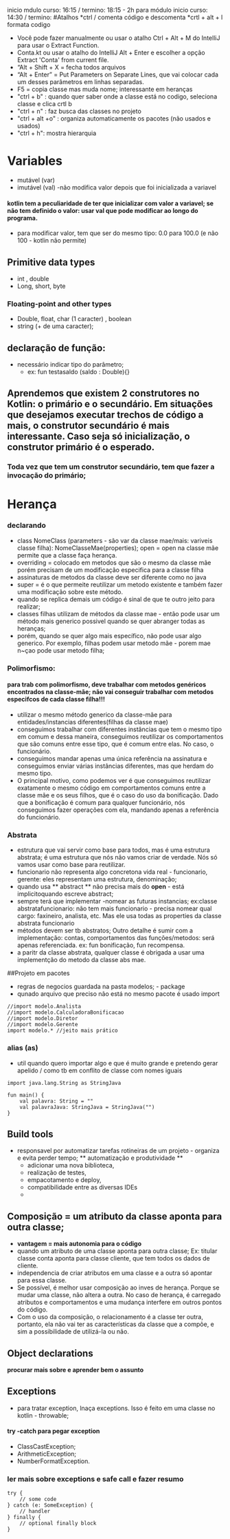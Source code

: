 inicio mdulo curso: 16:15 / termino: 18:15 - 2h para módulo
inicio curso: 14:30 / termino: 
#Atalhos
*ctrl /  comenta código e descomenta
*crtl + alt + l formata codigo
* Você pode fazer manualmente ou usar o atalho Ctrl + Alt + M do IntelliJ para usar o Extract Function.
*  Conta.kt ou usar o atalho do IntelliJ Alt + Enter e escolher a opção Extract 'Conta' from current file.
*  “Alt + Shift + X = fecha todos arquivos
*   “Alt + Enter” =  Put Parameters on Separate Lines, que vai colocar cada um desses parâmetros em linhas separadas.
*   F5 = copia classe mas muda nome; interessante em heranças
*   "ctrl + b" : quando quer saber onde a classe está no codigo, seleciona classe e clica crtl b
*   "ctrl + n" : faz busca das classes no projeto
*   "ctrl + alt +o" : organiza automaticamente os pacotes (não usados e usados)
*   "ctrl + h": mostra hierarquia
# Variables
* mutável (var)
* imutável (val) -não modifica valor depois que foi inicializada a variavel

#### kotlin tem a peculiaridade de ter que inicializar com valor a variavel; se não tem definido o valor: usar val que pode modificar ao longo do programa. 
* para modificar valor, tem que ser do mesmo tipo: 0.0 para 100.0 (e não 100 - kotlin não permite)

## Primitive data types
* int , double
* Long, short, byte

### Floating-point and other types
* Double, float, char (1 caracter) , boolean
* string (+ de uma caracter);

## declaração de função:
* necessário indicar tipo do parâmetro;
  *  ex: fun testasaldo (saldo : Double){}
## Aprendemos que existem 2 construtores no Kotlin: o primário e o secundário. Em situações que desejamos executar trechos de código a mais, o construtor secundário é mais interessante. Caso seja só inicialização, o construtor primário é o esperado.
### Toda vez que tem um construtor secundário, tem que fazer a invocação do primário; 


# Herança
### declarando
* class NomeClass (parameters - são var da classe mae/mais: variveis classe filha): NomeClasseMae(properties); open = open na classe mãe permite que a classe faça herança.
* overriding = colocado em metodos que são o mesmo da classe mãe porém precisam de um modificação especifica para a classe filha
* assinaturas de metodos da classe deve ser diferente como no java
* super = é o que permeite reutilizar um metodo existente e também fazer uma modificação sobre este método. 
* quando se replica demais um código é sinal de que te outro jeito para realizar;
* classes filhas utilizam de métodos da classe mae - então pode usar um método mais generico possivel quando se quer abranger todas as heranças; 
* porém, quando se quer algo mais específico, não pode usar algo generico. Por exemplo, filhas podem usar metodo mãe - porem mae n~çao pode usar metodo filha;

### Polimorfismo: 
#### para trab com polimorfismo, deve trabalhar com metodos genéricos encontrados na classe-mãe; não vai conseguir trabalhar com metodos especifcos de cada classe filha!!!
* utilizar o mesmo método generico da classe-mãe para entidades/instancias diferentes(filhas da classe mae)
* conseguimos trabalhar com diferentes instâncias que tem o mesmo tipo em comum e dessa maneira, conseguimos reutilizar os comportamentos que são comuns entre esse tipo, que é comum entre elas. No caso, o funcionário.
* conseguimos mandar apenas uma única referência na assinatura e conseguimos enviar várias instâncias diferentes, mas que herdam do mesmo tipo.
* O principal motivo, como podemos ver é que conseguimos reutilizar exatamente o mesmo código em comportamentos comuns entre a classe mãe e os seus filhos, que é o caso do uso da bonificação. Dado que a bonificação é comum para qualquer funcionário, nós conseguimos fazer operações com ela, mandando apenas a referência do funcionário.

### Abstrata
* estrutura que vai servir como base para todos, mas é uma estrutura abstrata; é uma estrutura que nós não vamos criar de verdade. Nós só vamos usar como base para reutilizar.
* funcionario não representa algo concretona vida real - funcionario, gerente: eles representam uma estrutura, denominação;
* quando usa ** abstract ** não precisa mais do **open** - está implicitoquando escreve abstract; 
* sempre terá que implementar -nomear as futuras instancias; ex:classe abstratafuncionario: não tem mais funcionario - precisa nomear qual cargo: faxineiro, analista, etc. Mas ele usa todas as properties da classe abstrata funcionario
* métodos devem ser tb abstratos; Outro detalhe é sumir com a implementação: contas, comportamentos das funções/metodos: será apenas referenciada. ex: fun bonificação, fun recompensa. 
* a paritr da classe abstrata, qualquer classe é obrigada a usar uma implementção do metodo da classe abs mae.

##Projeto em pacotes
* regras de negocios guardada na pasta modelos; - package
*  qunado arquivo que preciso não está no mesmo pacote é usado import
~~~
//import modelo.Analista
//import modelo.CalculadoraBonificacao
//import modelo.Diretor
//import modelo.Gerente
import modelo.* //jeito mais prático
~~~
### alias (as)
* util quando quero importar algo e que é muito grande e pretendo gerar apelido / como tb em conflito de classe com nomes iguais
~~~
import java.lang.String as StringJava

fun main() {
    val palavra: String = ""
    val palavraJava: StringJava = StringJava("")
}
~~~
## Build tools
* responsavel por automatizar tarefas rotineiras de um projeto - organiza e evita perder tempo; ** automatização e produtividade **
   * adicionar uma nova biblioteca, 
   * realização de testes, 
   * empacotamento e deploy,
   * compatibilidade entre as diversas IDEs
   * 
## Composição = um atributo da classe aponta para outra classe;
* **vantagem = mais autonomia para o código**
* quando um atributo de uma classe aponta para outra classe; Ex: titular classe conta aponta para classe cliente, que tem todos os dados de cliente. 
* independencia de criar atributos em uma classe e a outra só apontar para essa classe.
* Se possível, é melhor usar composição ao inves de herança. Porque se mudar uma classe, não altera a outra. No caso de herança, é carregado atributos e comportamentos e uma mudança interfere em outros pontos do código. 
* Com o uso da composição, o relacionamento é a classe ter outra, portanto, ela não vai ter as características da classe que a compõe, e sim a possibilidade de utilizá-la ou não.

## Object declarations
**procurar mais sobre e aprender bem o assunto**

## Exceptions
* para tratar exception, lnaça exceptions. Isso é feito em uma classe no kotlin - throwable; 
#### try -catch para pegar exception
- ClassCastException;
- ArithmeticException;
- NumberFormatException.

### ler mais sobre exceptions e safe call e fazer resumo
~~~~
try {
    // some code
} catch (e: SomeException) {
    // handler
} finally {
    // optional finally block
}
~~~~

